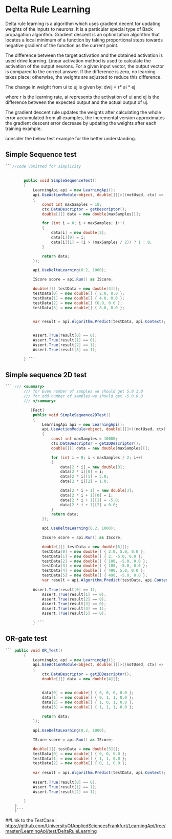 # Delta Rule Learning

Delta rule learning is a algorithm which uses gradient decent for updating weights of the inputs to neurons. It is a particular special type of Back propagation algorithm. Gradient descent is an optimization algorithm that locates a local minimum of a function by taking proportional steps towards negative gradient of the function as the current point.

The difference between the target activation and the obtained activation is used drive learning. Linear activation method is used to calculate the activation of the output neurons. For a given input vector, the output vector is compared to the correct answer. If the difference is zero, no learning takes place; otherwise, the weights are adjusted to reduce this difference. 

The change in weight from ui to uj is given by: 
                                      dwij = r* ai * ej 
                                      
where r is the learning rate, ai represents the activation of ui and ej is the difference between the expected output and the actual output of uj.

The gradient descent rule updates the weights after calculating the whole error accumulated from all examples, the incremental version approximates the gradient descent error decrease by updating the weights after each training example.

consider the below test example for the better understanding.

## Simple Sequence test

~~~csharp
```//code vomitted for simplicity
   
      
        public void SimpleSequenceTest()
        {
            LearningApi api = new LearningApi();
            api.UseActionModule<object, double[][]>((notUsed, ctx) =>
            {
                const int maxSamples = 10;
                ctx.DataDescriptor = getDescriptor();
                double[][] data = new double[maxSamples][];

                for (int i = 0; i < maxSamples; i++)
                {
                    data[i] = new double[2];
                    data[i][0] = i;
                    data[i][1] = (i > (maxSamples / 2)) ? 1 : 0;
                }

                return data;
            });

            api.UseDeltaLearning(0.2, 1000);

            IScore score = api.Run() as IScore;

            double[][] testData = new double[4][];
            testData[0] = new double[] { 2.0, 0.0 };
            testData[1] = new double[] { 4.0, 0.0 }; 
            testData[2] = new double[] {6.0, 0.0 };
            testData[3] = new double[] { 8.0, 0.0 };
            

            var result = api.Algorithm.Predict(testData, api.Context);


            Assert.True(result[0] == 0);
            Assert.True(result[1] == 0);
            Assert.True(result[2] == 1);
            Assert.True(result[3] == 1);

        } ```
~~~~
## Simple sequence 2D test        
~~~csharp
``` /// <summary>
        /// for Even number of samples we should get 5.0 1.0
        /// for odd number of samples we should get -5.0 0.0
        /// </summary>

           [Fact]
            public void SimpleSequence2DTest()
            {
                LearningApi api = new LearningApi();
                api.UseActionModule<object, double[][]>((notUsed, ctx) =>
                {
                    const int maxSamples = 10000;
                    ctx.DataDescriptor = get2DDescriptor();
                    double[][] data = new double[maxSamples][];

                    for (int i = 0; i < maxSamples / 2; i++)
                    {
                        data[2 * i] = new double[3];
                        data[2 * i][0] = i;
                        data[2 * i][1] = 5.0;
                        data[2 * i][2] = 1.0;

                        data[2 * i + 1] = new double[3];
                        data[2 * i + 1][0] = i;
                        data[2 * i + 1][1] = -5.0;
                        data[2 * i + 1][2] = 0.0;
                    }
                    return data;
                });

                api.UseDeltaLearning(0.2, 1000);

                IScore score = api.Run() as IScore;

                double[][] testData = new double[6][];
                testData[0] = new double[] { 2.0, 5.0, 0.0 };
                testData[1] = new double[] { 2, -5.0, 0.0 };
                testData[2] = new double[] { 100, -5.0, 0.0 };
                testData[3] = new double[] { 100, -5.0, 0.0 };
                testData[4] = new double[] { 490, 5.0, 0.0 };
                testData[5] = new double[] { 490, -5.0, 0.0 };
                var result = api.Algorithm.Predict(testData, api.Context);
            
            Assert.True(result[0] == 1);
                Assert.True(result[1] == 0);
                Assert.True(result[2] == 0);
                Assert.True(result[3] == 0);
                Assert.True(result[4] == 1);
                Assert.True(result[5] == 0);

            } ```
 ~~~       
## OR-gate test

~~~csharp
``` public void OR_Test()
        {
            LearningApi api = new LearningApi();
            api.UseActionModule<object, double[][]>((notUsed, ctx) =>
            {
                ctx.DataDescriptor = get2DDescriptor();
                double[][] data = new double[4][];


                data[0] = new double[] { 0, 0, 0, 0.0 };
                data[1] = new double[] { 0, 1, 1, 0.0 };
                data[2] = new double[] { 1, 0, 1, 0.0 };
                data[3] = new double[] { 1, 1, 1, 0.0 };
               
                return data;
            });

            api.UseDeltaLearning(0.2, 1000);

            IScore score = api.Run() as IScore;

            double[][] testData = new double[3][];
            testData[0] = new double[] { 0, 0, 0.0 };
            testData[1] = new double[] { 1, 1, 0.0 };
            testData[2] = new double[] { 0, 1, 0.0 };
            
            var result = api.Algorithm.Predict(testData, api.Context);
            
            Assert.True(result[0] == 0);
            Assert.True(result[1] == 1);
            Assert.True(result[2] == 1);

        }
    }
    }```
 ~~~
 ##Link to the TestCase : https://github.com/UniversityOfAppliedSciencesFrankfurt/LearningApi/tree/master/LearningApi/test/DeltaRuleLearning

        
